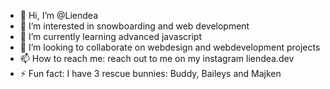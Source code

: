 - 👋 Hi, I’m @Liendea
- 👀 I’m interested in snowboarding and web development
- 🌱 I’m currently learning advanced javascript
- 💞️ I’m looking to collaborate on webdesign and webdevelopment projects
- 📫 How to reach me: reach out to me on my instagram liendea.dev
- ⚡ Fun fact: I have 3 rescue bunnies: Buddy, Baileys and Majken

<!---
Liendea/Liendea is a ✨ special ✨ repository because its `README.md` (this file) appears on your GitHub profile.
You can click the Preview link to take a look at your changes.
--->
